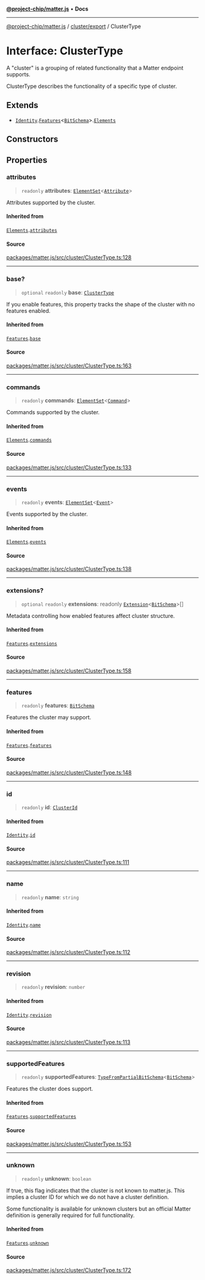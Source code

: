 [**@project-chip/matter.js**](../../../README.md) • **Docs**

***

[@project-chip/matter.js](../../../modules.md) / [cluster/export](../README.md) / ClusterType

# Interface: ClusterType

A "cluster" is a grouping of related functionality that a Matter endpoint supports.

ClusterType describes the functionality of a specific type of cluster.

## Extends

- [`Identity`](../namespaces/ClusterType/interfaces/Identity.md).[`Features`](../namespaces/ClusterType/interfaces/Features.md)\<[`BitSchema`](../../../schema/export/README.md#bitschema)\>.[`Elements`](../namespaces/ClusterType/interfaces/Elements.md)

## Constructors

## Properties

### attributes

> `readonly` **attributes**: [`ElementSet`](../namespaces/ClusterType/README.md#elementsett)\<[`Attribute`](../namespaces/ClusterType/README.md#attribute)\>

Attributes supported by the cluster.

#### Inherited from

[`Elements`](../namespaces/ClusterType/interfaces/Elements.md).[`attributes`](../namespaces/ClusterType/interfaces/Elements.md#attributes)

#### Source

[packages/matter.js/src/cluster/ClusterType.ts:128](https://github.com/project-chip/matter.js/blob/7a8cbb56b87d4ccf34bec5a9a95ab40a1711324f/packages/matter.js/src/cluster/ClusterType.ts#L128)

***

### base?

> `optional` `readonly` **base**: [`ClusterType`](ClusterType.md)

If you enable features, this property tracks the shape of the cluster with no features enabled.

#### Inherited from

[`Features`](../namespaces/ClusterType/interfaces/Features.md).[`base`](../namespaces/ClusterType/interfaces/Features.md#base)

#### Source

[packages/matter.js/src/cluster/ClusterType.ts:163](https://github.com/project-chip/matter.js/blob/7a8cbb56b87d4ccf34bec5a9a95ab40a1711324f/packages/matter.js/src/cluster/ClusterType.ts#L163)

***

### commands

> `readonly` **commands**: [`ElementSet`](../namespaces/ClusterType/README.md#elementsett)\<[`Command`](../namespaces/ClusterType/README.md#command)\>

Commands supported by the cluster.

#### Inherited from

[`Elements`](../namespaces/ClusterType/interfaces/Elements.md).[`commands`](../namespaces/ClusterType/interfaces/Elements.md#commands)

#### Source

[packages/matter.js/src/cluster/ClusterType.ts:133](https://github.com/project-chip/matter.js/blob/7a8cbb56b87d4ccf34bec5a9a95ab40a1711324f/packages/matter.js/src/cluster/ClusterType.ts#L133)

***

### events

> `readonly` **events**: [`ElementSet`](../namespaces/ClusterType/README.md#elementsett)\<[`Event`](../namespaces/ClusterType/README.md#event)\>

Events supported by the cluster.

#### Inherited from

[`Elements`](../namespaces/ClusterType/interfaces/Elements.md).[`events`](../namespaces/ClusterType/interfaces/Elements.md#events)

#### Source

[packages/matter.js/src/cluster/ClusterType.ts:138](https://github.com/project-chip/matter.js/blob/7a8cbb56b87d4ccf34bec5a9a95ab40a1711324f/packages/matter.js/src/cluster/ClusterType.ts#L138)

***

### extensions?

> `optional` `readonly` **extensions**: readonly [`Extension`](../namespaces/ClusterType/interfaces/Extension.md)\<[`BitSchema`](../../../schema/export/README.md#bitschema)\>[]

Metadata controlling how enabled features affect cluster structure.

#### Inherited from

[`Features`](../namespaces/ClusterType/interfaces/Features.md).[`extensions`](../namespaces/ClusterType/interfaces/Features.md#extensions)

#### Source

[packages/matter.js/src/cluster/ClusterType.ts:158](https://github.com/project-chip/matter.js/blob/7a8cbb56b87d4ccf34bec5a9a95ab40a1711324f/packages/matter.js/src/cluster/ClusterType.ts#L158)

***

### features

> `readonly` **features**: [`BitSchema`](../../../schema/export/README.md#bitschema)

Features the cluster may support.

#### Inherited from

[`Features`](../namespaces/ClusterType/interfaces/Features.md).[`features`](../namespaces/ClusterType/interfaces/Features.md#features)

#### Source

[packages/matter.js/src/cluster/ClusterType.ts:148](https://github.com/project-chip/matter.js/blob/7a8cbb56b87d4ccf34bec5a9a95ab40a1711324f/packages/matter.js/src/cluster/ClusterType.ts#L148)

***

### id

> `readonly` **id**: [`ClusterId`](../../../datatype/export/README.md#clusterid)

#### Inherited from

[`Identity`](../namespaces/ClusterType/interfaces/Identity.md).[`id`](../namespaces/ClusterType/interfaces/Identity.md#id)

#### Source

[packages/matter.js/src/cluster/ClusterType.ts:111](https://github.com/project-chip/matter.js/blob/7a8cbb56b87d4ccf34bec5a9a95ab40a1711324f/packages/matter.js/src/cluster/ClusterType.ts#L111)

***

### name

> `readonly` **name**: `string`

#### Inherited from

[`Identity`](../namespaces/ClusterType/interfaces/Identity.md).[`name`](../namespaces/ClusterType/interfaces/Identity.md#name)

#### Source

[packages/matter.js/src/cluster/ClusterType.ts:112](https://github.com/project-chip/matter.js/blob/7a8cbb56b87d4ccf34bec5a9a95ab40a1711324f/packages/matter.js/src/cluster/ClusterType.ts#L112)

***

### revision

> `readonly` **revision**: `number`

#### Inherited from

[`Identity`](../namespaces/ClusterType/interfaces/Identity.md).[`revision`](../namespaces/ClusterType/interfaces/Identity.md#revision)

#### Source

[packages/matter.js/src/cluster/ClusterType.ts:113](https://github.com/project-chip/matter.js/blob/7a8cbb56b87d4ccf34bec5a9a95ab40a1711324f/packages/matter.js/src/cluster/ClusterType.ts#L113)

***

### supportedFeatures

> `readonly` **supportedFeatures**: [`TypeFromPartialBitSchema`](../../../schema/export/README.md#typefrompartialbitschemat)\<[`BitSchema`](../../../schema/export/README.md#bitschema)\>

Features the cluster does support.

#### Inherited from

[`Features`](../namespaces/ClusterType/interfaces/Features.md).[`supportedFeatures`](../namespaces/ClusterType/interfaces/Features.md#supportedfeatures)

#### Source

[packages/matter.js/src/cluster/ClusterType.ts:153](https://github.com/project-chip/matter.js/blob/7a8cbb56b87d4ccf34bec5a9a95ab40a1711324f/packages/matter.js/src/cluster/ClusterType.ts#L153)

***

### unknown

> `readonly` **unknown**: `boolean`

If true, this flag indicates that the cluster is not known to matter.js.  This implies a cluster ID for which
we do not have a cluster definition.

Some functionality is available for unknown clusters but an official Matter definition is generally required
for full functionality.

#### Inherited from

[`Features`](../namespaces/ClusterType/interfaces/Features.md).[`unknown`](../namespaces/ClusterType/interfaces/Features.md#unknown)

#### Source

[packages/matter.js/src/cluster/ClusterType.ts:172](https://github.com/project-chip/matter.js/blob/7a8cbb56b87d4ccf34bec5a9a95ab40a1711324f/packages/matter.js/src/cluster/ClusterType.ts#L172)
